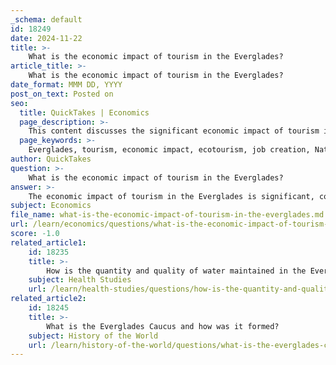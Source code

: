```yaml
---
_schema: default
id: 18249
date: 2024-11-22
title: >-
    What is the economic impact of tourism in the Everglades?
article_title: >-
    What is the economic impact of tourism in the Everglades?
date_format: MMM DD, YYYY
post_on_text: Posted on
seo:
  title: QuickTakes | Economics
  page_description: >-
    This content discusses the significant economic impact of tourism in the Everglades, highlighting visitor spending, job creation, and the importance of sustainable practices to protect the ecosystem.
  page_keywords: >-
    Everglades, tourism, economic impact, ecotourism, job creation, National Park Service, Florida economy, environmental sustainability, local communities, visitor spending
author: QuickTakes
question: >-
    What is the economic impact of tourism in the Everglades?
answer: >-
    The economic impact of tourism in the Everglades is significant, contributing to both local and state economies. According to a National Park Service (NPS) report, in 2014, approximately 1,110,900 visitors to Everglades National Park spent around $104.5 million in nearby communities. This spending supported approximately 1,552 jobs and generated a cumulative economic benefit of about $155.5 million for the local economy.\n\nIn previous years, tourism figures have shown similar trends. For instance, in 2011, tourism related to Everglades National Park generated an economic benefit of $146.8 million, providing 2,408 jobs. In 2010, 915,538 visitors spent about $135.5 million, supporting 1,956 jobs in the area. These figures highlight the importance of the Everglades as a destination for ecotourism, which is a major component of Florida's broader tourism industry.\n\nThe overall economic impact of tourism in Florida is substantial, with the tourism sector contributing approximately $85.9 billion to the state's economy and supporting 1.5 million jobs statewide. The health of the Everglades ecosystem is crucial for sustaining this economic activity, as clean water and a healthy environment are foundational to outdoor recreation, tourism, and related sectors.\n\nHowever, it is important to note that while tourism brings economic benefits, it can also pose challenges to the environment. Sustainable tourism practices are essential to ensure that the ecological integrity of the Everglades is maintained, allowing for continued economic benefits without compromising the health of this unique ecosystem.
subject: Economics
file_name: what-is-the-economic-impact-of-tourism-in-the-everglades.md
url: /learn/economics/questions/what-is-the-economic-impact-of-tourism-in-the-everglades
score: -1.0
related_article1:
    id: 18235
    title: >-
        How is the quantity and quality of water maintained in the Everglades?
    subject: Health Studies
    url: /learn/health-studies/questions/how-is-the-quantity-and-quality-of-water-maintained-in-the-everglades
related_article2:
    id: 18245
    title: >-
        What is the Everglades Caucus and how was it formed?
    subject: History of the World
    url: /learn/history-of-the-world/questions/what-is-the-everglades-caucus-and-how-was-it-formed
---
```


&nbsp;
